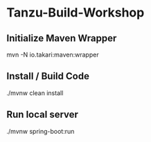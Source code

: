 # Tanzu-Build-Workshop

## Initialize Maven Wrapper
mvn -N io.takari:maven:wrapper

## Install / Build Code
./mvnw clean install

## Run local server
./mvnw spring-boot:run